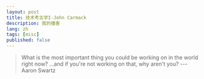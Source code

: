 ```yaml
---
layout: post
title: 技术考古学I-John Carmack
description: 我的播客
lang: zh
tags: [misc]
published: false
---
```



<style>
.highlight-left {margin-left: 0}
</style>

>  What is the most important thing you could be working on in the world right now? ...and if you're not working on that, why aren't you? ---Aaron Swartz

